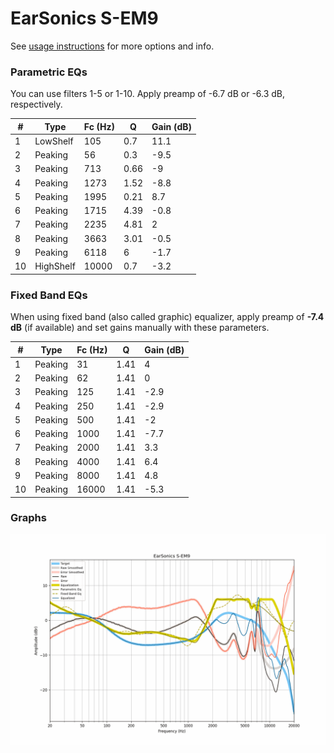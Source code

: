# EarSonics S-EM9
See [usage instructions](https://github.com/jaakkopasanen/AutoEq#usage) for more options and info.

### Parametric EQs
You can use filters 1-5 or 1-10. Apply preamp of -6.7 dB or -6.3 dB, respectively.

|   # | Type      |   Fc (Hz) |    Q |   Gain (dB) |
|-----|-----------|-----------|------|-------------|
|   1 | LowShelf  |       105 | 0.7  |        11.1 |
|   2 | Peaking   |        56 | 0.3  |        -9.5 |
|   3 | Peaking   |       713 | 0.66 |        -9   |
|   4 | Peaking   |      1273 | 1.52 |        -8.8 |
|   5 | Peaking   |      1995 | 0.21 |         8.7 |
|   6 | Peaking   |      1715 | 4.39 |        -0.8 |
|   7 | Peaking   |      2235 | 4.81 |         2   |
|   8 | Peaking   |      3663 | 3.01 |        -0.5 |
|   9 | Peaking   |      6118 | 6    |        -1.7 |
|  10 | HighShelf |     10000 | 0.7  |        -3.2 |

### Fixed Band EQs
When using fixed band (also called graphic) equalizer, apply preamp of **-7.4 dB** (if available) and set gains manually with these parameters.

|   # | Type    |   Fc (Hz) |    Q |   Gain (dB) |
|-----|---------|-----------|------|-------------|
|   1 | Peaking |        31 | 1.41 |         4   |
|   2 | Peaking |        62 | 1.41 |         0   |
|   3 | Peaking |       125 | 1.41 |        -2.9 |
|   4 | Peaking |       250 | 1.41 |        -2.9 |
|   5 | Peaking |       500 | 1.41 |        -2   |
|   6 | Peaking |      1000 | 1.41 |        -7.7 |
|   7 | Peaking |      2000 | 1.41 |         3.3 |
|   8 | Peaking |      4000 | 1.41 |         6.4 |
|   9 | Peaking |      8000 | 1.41 |         4.8 |
|  10 | Peaking |     16000 | 1.41 |        -5.3 |

### Graphs
![](./EarSonics%20S-EM9.png)

